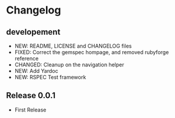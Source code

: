 # Changelog

## developement

* NEW:      README, LICENSE and CHANGELOG files
* FIXED:    Correct the gemspec hompage, and removed rubyforge reference
* CHANGED:  Cleanup on the navigation helper
* NEW:      Add Yardoc
* NEW:      RSPEC Test framework

## Release 0.0.1

* First Release